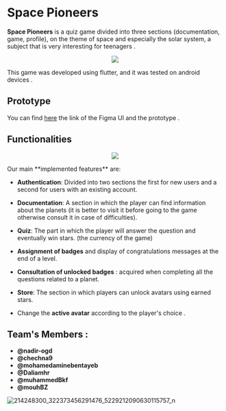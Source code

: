 # Space Pioneers 

**Space Pioneers** is a quiz game divided into three sections (documentation, game, profile), on the theme of space and especially the solar system, a subject that is very interesting for teenagers .

<p align="center">
  <img src="https://user-images.githubusercontent.com/58882164/126245076-44be1541-5620-43b9-b08d-3b34162ffb60.png">
</p>

This game was developed using flutter, and it was tested on android devices .
## Prototype 
You can find  [here](https://www.figma.com/file/TDxUvo22iGmvY282r6bwB5/SPACE-PIONEERS?node-id=0%3A1) the link of the Figma UI and the prototype . 

## Functionalities 
<p align="center">
  <img src="https://user-images.githubusercontent.com/58882164/126244675-93f38bc3-a4fb-4db6-9ef5-73252c5856a9.png">
</p>
Our main **implemented features** are:

- **Authentication**: Divided into two sections the first for new users and a second for users with an existing account.

- **Documentation**: A section in which the player can find information about the planets (it is better to visit it before going to the game otherwise consult it in case of difficulties).

- **Quiz**: The part in which the player will answer the question and eventually win stars. (the currency of the game)

- **Assignment of badges** and display of congratulations messages at the end of a level. 

- **Consultation of unlocked badges** : acquired when completing all the questions related to a planet.

- **Store**: The section in which players can unlock avatars using earned stars.

- Change the **active avatar** according to the player's choice .

## Team's Members :
- **@nadir-ogd** 
- **@chechna9** 
- **@mohamedaminebentayeb** 
- **@Daliamhr** 
- **@muhammedBkf** 
- **@mouhBZ**

![214248300_322373456291476_5229212090630115757_n](https://user-images.githubusercontent.com/58882164/126243745-b63c08a9-1cf3-4421-8121-f25488d028af.jpg)
